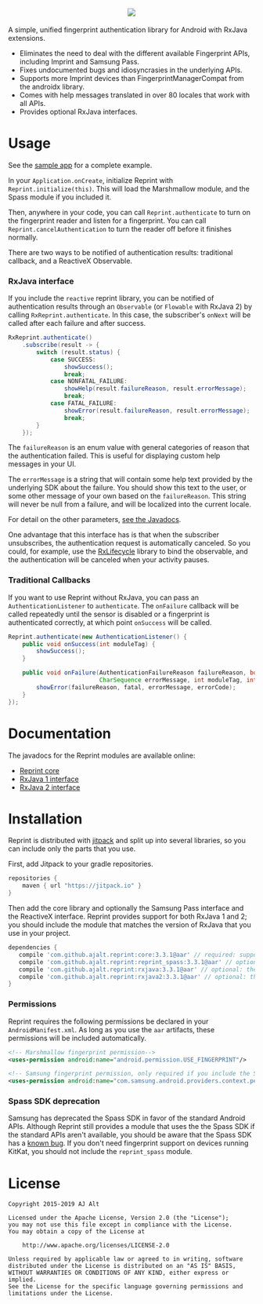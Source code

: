<h1 align="center">
    <img src="resources/banner.png">
</h1>

A simple, unified fingerprint authentication library for Android with
RxJava extensions.

* Eliminates the need to deal with the different available Fingerprint APIs, including Imprint and Samsung Pass.
* Fixes undocumented bugs and idiosyncrasies in the underlying APIs.
* Supports more Imprint devices than FingerprintManagerCompat from the androidx library.
* Comes with help messages translated in over 80 locales that work with all APIs.
* Provides optional RxJava interfaces.

# Usage

See the [sample app](sample/src/main/java/com/github/ajalt/reprint/MainActivity.java) for a complete example.

In your `Application.onCreate`, initialize Reprint with
`Reprint.initialize(this)`. This will load the Marshmallow module, and the
Spass module if you included it.

Then, anywhere in your code, you can call `Reprint.authenticate` to turn on
the fingerprint reader and listen for a fingerprint. You can call
`Reprint.cancelAuthentication` to turn the reader off before it finishes
normally.

There are two ways to be notified of authentication results: traditional
callback, and a ReactiveX Observable.

### RxJava interface

If you include the `reactive` reprint library, you can be notified of
authentication results through an `Observable` (or `Flowable` with RxJava 2) by
calling `RxReprint.authenticate`. In this case, the subscriber's `onNext` will
be called after each failure and after success.

```java
RxReprint.authenticate()
    .subscribe(result -> {
        switch (result.status) {
            case SUCCESS:
                showSuccess();
                break;
            case NONFATAL_FAILURE:
                showHelp(result.failureReason, result.errorMessage);
                break;
            case FATAL_FAILURE:
                showError(result.failureReason, result.errorMessage);
                break;
        }
    });
```

The `failureReason` is an enum value with general categories of reason that
the authentication failed. This is useful for displaying custom help messages in your
UI.

The `errorMessage` is a string that will contain some help text provided by
the underlying SDK about the failure. You should show this text to the user,
or some other message of your own based on the `failureReason`. This string will
never be null from a failure, and will be localized into the current locale.

For detail on the other parameters,
[see the Javadocs](https://jitpack.io/com/github/ajalt/reprint/rxjava/3.3.1/javadoc/).

One advantage that this interface has is that when the subscriber unsubscribes,
the authentication request is automatically canceled. So you could, for example,
use the [RxLifecycle](https://github.com/trello/RxLifecycle) library to bind the
observable, and the authentication will be canceled when your activity pauses.

### Traditional Callbacks

If you want to use Reprint without RxJava, you can pass an
`AuthenticationListener` to `authenticate`. The `onFailure` callback will be
called repeatedly until the sensor is disabled or a fingerprint is authenticated
correctly, at which point `onSuccess` will be called.

```java
Reprint.authenticate(new AuthenticationListener() {
    public void onSuccess(int moduleTag) {
        showSuccess();
    }

    public void onFailure(AuthenticationFailureReason failureReason, boolean fatal,
                          CharSequence errorMessage, int moduleTag, int errorCode) {
        showError(failureReason, fatal, errorMessage, errorCode);
    }
});
```

# Documentation

The javadocs for the Reprint modules are available online:

 * [Reprint core](https://jitpack.io/com/github/ajalt/reprint/core/3.3.1/javadoc/index.html?com/github/ajalt/reprint/core/Reprint.html)
 * [RxJava 1 interface](https://jitpack.io/com/github/ajalt/reprint/rxjava/3.3.1/javadoc/com/github/ajalt/reprint/rxjava/RxReprint.html)
 * [RxJava 2 interface](https://jitpack.io/com/github/ajalt/reprint/rxjava2/3.3.1/javadoc/com/github/ajalt/reprint/rxjava2/RxReprint.html)

# Installation

Reprint is distributed with [jitpack](https://jitpack.io/#ajalt/reprint) and split up into
several libraries, so you can include only the parts that you use.

First, add Jitpack to your gradle repositories.

```groovy
repositories {
    maven { url "https://jitpack.io" }
}
```

Then add the core library and optionally the Samsung Pass interface and the
ReactiveX interface. Reprint provides support for both RxJava 1 and 2; you should
include the module that matches the version of RxJava that you use in your project.

```groovy
dependencies {
   compile 'com.github.ajalt.reprint:core:3.3.1@aar' // required: supports marshmallow devices
   compile 'com.github.ajalt.reprint:reprint_spass:3.3.1@aar' // optional: deprecated support for pre-marshmallow Samsung devices
   compile 'com.github.ajalt.reprint:rxjava:3.3.1@aar' // optional: the RxJava 1 interface
   compile 'com.github.ajalt.reprint:rxjava2:3.3.1@aar' // optional: the RxJava 2 interface
}
```

### Permissions

Reprint requires the following permissions be declared in your
`AndroidManifest.xml`. As long as you use the `aar` artifacts, these permissions
will be included automatically.

```xml
<!-- Marshmallow fingerprint permission-->
<uses-permission android:name="android.permission.USE_FINGERPRINT"/>

<!-- Samsung fingerprint permission, only required if you include the Spass module -->
<uses-permission android:name="com.samsung.android.providers.context.permission.WRITE_USE_APP_FEATURE_SURVEY"/>
```

### Spass SDK deprecation

Samsung has deprecated the Spass SDK in favor of the standard Android APIs. Although Reprint still provides
a module that uses the the Spass SDK if the standard APIs aren't available, you should be aware that the Spass
SDK has a [known bug](https://github.com/ajalt/reprint/issues/6). If you don't need fingerprint support on
devices running KitKat, you should not include the `reprint_spass` module.

# License

    Copyright 2015-2019 AJ Alt

    Licensed under the Apache License, Version 2.0 (the "License");
    you may not use this file except in compliance with the License.
    You may obtain a copy of the License at

        http://www.apache.org/licenses/LICENSE-2.0

    Unless required by applicable law or agreed to in writing, software
    distributed under the License is distributed on an "AS IS" BASIS,
    WITHOUT WARRANTIES OR CONDITIONS OF ANY KIND, either express or implied.
    See the License for the specific language governing permissions and
    limitations under the License.
